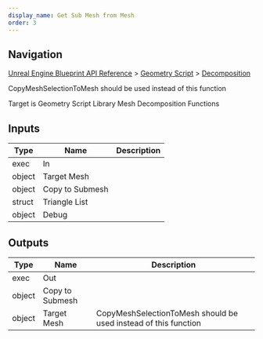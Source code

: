 ```yaml
---
display_name: Get Sub Mesh from Mesh
order: 3
---
```

## Navigation

[Unreal Engine Blueprint API Reference](https://dev.epicgames.com/documentation/en-us/unreal-engine/BlueprintAPI) > [Geometry Script](https://dev.epicgames.com/documentation/en-us/unreal-engine/BlueprintAPI/GeometryScript) > [Decomposition](https://dev.epicgames.com/documentation/en-us/unreal-engine/BlueprintAPI/GeometryScript/Decomposition)

CopyMeshSelectionToMesh should be used instead of this function

Target is Geometry Script Library Mesh Decomposition Functions

## Inputs

| Type | Name | Description |
| --- | --- | --- |
| exec | In |  |
| object | Target Mesh |  |
| object | Copy to Submesh |  |
| struct | Triangle List |  |
| object | Debug |  |

## Outputs

| Type | Name | Description |
| --- | --- | --- |
| exec | Out |  |
| object | Copy to Submesh |  |
| object | Target Mesh | CopyMeshSelectionToMesh should be used instead of this function |

